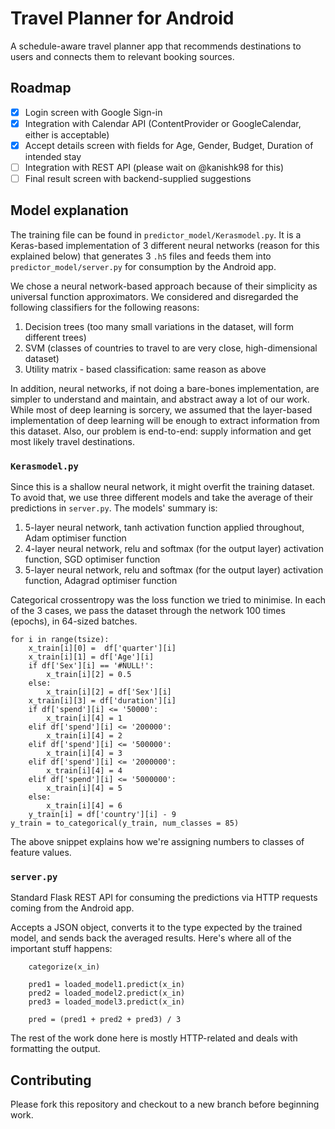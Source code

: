# Travel Planner for Android
A schedule-aware travel planner app that recommends destinations to users and connects them to relevant booking sources. 

## Roadmap

- [x] Login screen with Google Sign-in
- [x] Integration with Calendar API (ContentProvider or GoogleCalendar, either is acceptable)
- [x] Accept details screen with fields for Age, Gender, Budget, Duration of intended stay
- [ ] Integration with REST API (please wait on @kanishk98 for this)
- [ ] Final result screen with backend-supplied suggestions

## Model explanation

The training file can be found in `predictor_model/Kerasmodel.py`. It is a Keras-based implementation of 3 different neural networks (reason for this explained below) that generates 3 `.h5` files and feeds them into `predictor_model/server.py` for consumption by the Android app. 

We chose a neural network-based approach because of their simplicity as universal function approximators. We considered and disregarded the following classifiers for the following reasons:

1. Decision trees (too many small variations in the dataset, will form different trees)
2. SVM (classes of countries to travel to are very close, high-dimensional dataset)
3. Utility matrix - based classification: same reason as above

In addition, neural networks, if not doing a bare-bones implementation, are simpler to understand and maintain, and abstract away a lot of our work. While most of deep learning is sorcery, we assumed that the layer-based implementation of deep learning will be enough to extract information from this dataset. Also, our problem is end-to-end: supply information and get most likely travel destinations.

### `Kerasmodel.py`

Since this is a shallow neural network, it might overfit the training dataset. To avoid that, we use three different models and take the average of their predictions in `server.py`. The models' summary is:
1. 5-layer neural network, tanh activation function applied throughout, Adam optimiser function
2. 4-layer neural network, relu and softmax (for the output layer) activation function, SGD optimiser function
3. 5-layer neural network, relu and softmax (for the output layer) activation function, Adagrad optimiser function

Categorical crossentropy was the loss function we tried to minimise. 
In each of the 3 cases, we pass the dataset through the network 100 times (epochs), in 64-sized batches. 

```
for i in range(tsize):
	x_train[i][0] =  df['quarter'][i]
	x_train[i][1] = df['Age'][i]
	if df['Sex'][i] == '#NULL!':
		x_train[i][2] = 0.5	
	else: 
		x_train[i][2] = df['Sex'][i]
	x_train[i][3] = df['duration'][i]
	if df['spend'][i] <= '50000':
		x_train[i][4] = 1
	elif df['spend'][i] <= '200000':
		x_train[i][4] = 2
	elif df['spend'][i] <= '500000':
		x_train[i][4] = 3
	elif df['spend'][i] <= '2000000':
		x_train[i][4] = 4
	elif df['spend'][i] <= '5000000':
		x_train[i][4] = 5
	else:
		x_train[i][4] = 6
	y_train[i] = df['country'][i] - 9
y_train = to_categorical(y_train, num_classes = 85)
```

The above snippet explains how we're assigning numbers to classes of feature values.

### `server.py`

Standard Flask REST API for consuming the predictions via HTTP requests coming from the Android app. 

Accepts a JSON object, converts it to the type expected by the trained model, and sends back the averaged results. Here's where all of the important stuff happens:

```
    categorize(x_in)

    pred1 = loaded_model1.predict(x_in)
    pred2 = loaded_model2.predict(x_in)
    pred3 = loaded_model3.predict(x_in)

    pred = (pred1 + pred2 + pred3) / 3
```

The rest of the work done here is mostly HTTP-related and deals with formatting the output. 

## Contributing 

Please fork this repository and checkout to a new branch before beginning work. 
